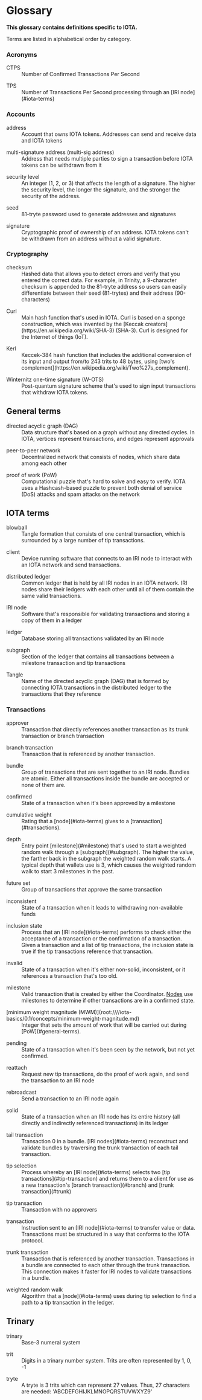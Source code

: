 # Glossary

**This glossary contains definitions specific to IOTA.**

Terms are listed in alphabetical order by category.

### Acronyms

<dl><dt>CTPS</dt><dd>Number of Confirmed Transactions Per Second</dd></dl>

<dl><dt>TPS</dt><dd>Number of Transactions Per Second processing through an [IRI node](#iota-terms)</dd></dl>

### Accounts

<dl><dt>address</dt><dd>Account that owns IOTA tokens. Addresses can send and receive data and IOTA tokens</dd></dl>

<dl><dt>multi-signature address (multi-sig address)</dt><dd>Address that needs multiple parties to sign a transaction before IOTA tokens can be withdrawn from it</dd></dl>

<dl><dt>security level</dt><dd>An integer (1, 2, or 3) that affects the length of a signature. The higher the security level, the longer the signature, and the stronger the security of the address.</dd></dl>

<dl><dt>seed</dt><dd>81-tryte password used to generate addresses and signatures</dd></dl>

<dl><dt>signature</dt><dd>Cryptographic proof of ownership of an address. IOTA tokens can't be withdrawn from an address without a valid signature.</dd></dl>

### Cryptography

<dl><dt>checksum</dt><dd>Hashed data that allows you to detect errors and verify that you entered the correct data.  For example, in Trinity, a 9-character checksum is appended to the 81-tryte address so users can easily differentiate between their seed (81-trytes) and their address (90-characters) </dd></dl>

<dl><dt>Curl</dt><dd>Main hash function that's used in IOTA. Curl is based on a sponge construction, which was invented by the [Keccak creators](https://en.wikipedia.org/wiki/SHA-3) (SHA-3). Curl is designed for the Internet of things (IoT).
</dd></dl>

<dl><dt>Kerl</dt><dd>Keccek-384 hash function that includes the additional conversion of its input and output from/to 243 trits to 48 bytes, using [two's complement](https://en.wikipedia.org/wiki/Two%27s_complement).
</dd></dl>

<dl><dt>Winternitz one-time signature (W-OTS)</dt><dd>Post-quantum signature scheme that's used to sign input transactions that withdraw IOTA tokens.
</dd></dl>

## General terms

<dl><dt>directed acyclic graph (DAG)</dt><dd>Data structure that's based on a graph without any directed cycles. In IOTA, vertices represent transactions, and edges represent approvals </dd></dl>

<dl><dt>peer-to-peer network</dt><dd>Decentralized network that consists of nodes, which share data among each other</dd>
</dl>

<dl><dt>proof of work (PoW)</dt><dd>Computational puzzle that's hard to solve and easy to verify. IOTA uses a Hashcash-based puzzle to prevent both denial of service (DoS) attacks and spam attacks on the network</dd>
</dl>

## IOTA terms

<dl><dt>blowball</dt><dd>Tangle formation that consists of one central transaction, which is surrounded by a large number of tip transactions.</dd></dl>

<dl><dt>client</dt><dd>Device running software that connects to an IRI node to interact with an IOTA network and send transactions.</dd></dl>

<dl><dt>distributed ledger</dt><dd>Common ledger that is held by all IRI nodes in an IOTA network. IRI nodes share their ledgers with each other until all of them contain the same valid transactions.</dl>

<dl><dt>IRI node</dt><dd>Software that's responsible for validating transactions and storing a copy of them in a ledger</dd></dl>

<a name="ledger"></a><dl><dt>ledger</dt><dd>Database storing all transactions validated by an IRI node</dd></dl>

<a name="subgraph"></a><dl><dt>subgraph</dt><dd>Section of the ledger that contains all transactions between a milestone transaction and tip transactions</dd></dl>

<dl><dt>Tangle</dt><dd>Name of the directed acyclic graph (DAG) that is formed by connecting IOTA transactions in the distributed ledger to the transactions that they reference</dd></dl>

### Transactions

<dl><dt>approver</dt><dd>Transaction that directly references another transaction as its trunk transaction or branch transaction</dd></dl>

<a name="branch"></a><dl><dt>branch transaction</dt><dd>Transaction that is referenced by another transaction.</dd></dl>

<dl><dt>bundle</dt><dd>Group of transactions that are sent together to an IRI node.  Bundles are atomic. Either all transactions inside the bundle are accepted or none of them are.</dd></dl>

<dl><dt>confirmed</dt><dd>State of a transaction when it's been approved by a milestone</dd></dl>

<dl><dt>cumulative weight</dt><dd>Rating that a [node](#iota-terms) gives to a [transaction](#transactions).</dd></dl>

<dl><dt>depth</dt><dd>Entry point [milestone](#milestone) that's used to start a weighted random walk through a [subgraph](#subgraph). The higher the value, the farther back in the subgraph the weighted random walk starts. A typical depth that wallets use is 3, which causes the weighted random walk to start 3 milestones in the past.</dd></dl>

<dl><dt>future set</dt><dd>Group of transactions that approve the same transaction</dd></dl>

<dl><dt>inconsistent</dt><dd>State of a transaction when it leads to withdrawing non-available funds</dd></dl>

<dl><dt>inclusion state</dt><dd>Process that an [IRI node](#iota-terms) performs to check either the acceptance of a transaction or the confirmation of a transaction. Given a transaction and a list of tip transactions, the inclusion state is true if the tip transactions reference that transaction.</dd></dl>

<dl><dt>invalid</dt><dd>State of a transaction when it's either non-solid, inconsistent, or it references a transaction that's too old.</dd></dl>

<a name="milestone"></a><dl><dt>milestone</dt><dd>Valid transaction that is created by either the Coordinator. [Nodes](#iota-terms) use milestones to determine if other transactions are in a confirmed state.</dd></dl>

<dl><dt>[minimum weight magnitude (MWM)](root:////iota-basics/0.1/concepts/minimum-weight-magnitude.md)</dt><dd>Integer that sets the amount of work that will be carried out during [PoW](#general-terms).</dd></dl>

<dl><dt>pending</dt><dd>State of a transaction when it's been seen by the network, but not yet confirmed.</dd></dl>

<dl><dt>reattach</dt><dd>Request new tip transactions, do the proof of work again, and send the transaction to an IRI node</dd></dl>

<dl><dt>rebroadcast</dt><dd>Send a transaction to an IRI node again</dd></dl>

<dl><dt>solid</dt><dd>State of a transaction when an IRI node has its entire history (all directly and indirectly referenced transactions) in its ledger</dd></dl>

<dl><dt>tail transaction</dt><dd>Transaction 0 in a bundle. [IRI nodes](#iota-terms) reconstruct and validate bundles by traversing the trunk transaction of each tail transaction.</dd></dl>

<dl><dt>tip selection</dt><dd>Process whereby an [IRI node](#iota-terms) selects two [tip transactions](#tip-transaction) and returns them to a client for use as a new transaction's [branch transaction](#branch) and [trunk transaction](#trunk)</dd></dl>

<a name="tip-transaction"></a><dl><dt>tip transaction</dt><dd>Transaction with no approvers</dd></dl>

<dl><dt>transaction</dt><dd>Instruction sent to an [IRI node](#iota-terms) to transfer value or data. Transactions must be structured in a way that conforms to the IOTA protocol.</dd></dl>

<a name="trunk"></a><dl><dt>trunk transaction</dt><dd>Transaction that is referenced by another transaction. Transactions in a bundle are connected to each other through the trunk transaction. This connection makes it faster for IRI nodes to validate transactions in a bundle.</dd></dl> 

<dl><dt>weighted random walk</dt><dd>Algorithm that a [node](#iota-terms) uses during tip selection to find a path to a tip transaction in the ledger.</dd></dl>

## Trinary

<dl><dt>trinary</dt><dd>Base-3 numeral system</dd></dl>

<dl><dt>trit</dt><dd>Digits in a trinary number system. Trits are often represented by 1, 0, -1</dd></dl>

<dl><dt>tryte</dt><dd>A tryte is 3 trits which can represent 27 values. Thus, 27 characters are needed: 'ABCDEFGHIJKLMNOPQRSTUVWXYZ9'
</dd></dl>
